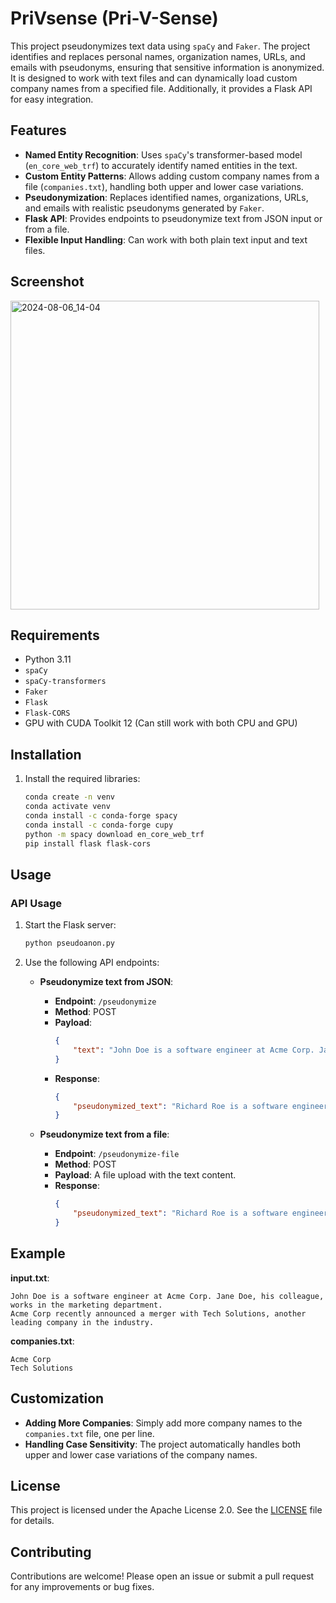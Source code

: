 
# PriVsense (Pri-V-Sense)

This project pseudonymizes text data using `spaCy` and `Faker`. The project identifies and replaces personal names, organization names, URLs, and emails with pseudonyms, ensuring that sensitive information is anonymized. It is designed to work with text files and can dynamically load custom company names from a specified file. Additionally, it provides a Flask API for easy integration.

## Features

- **Named Entity Recognition**: Uses `spaCy`'s transformer-based model (`en_core_web_trf`) to accurately identify named entities in the text.
- **Custom Entity Patterns**: Allows adding custom company names from a file (`companies.txt`), handling both upper and lower case variations.
- **Pseudonymization**: Replaces identified names, organizations, URLs, and emails with realistic pseudonyms generated by `Faker`.
- **Flask API**: Provides endpoints to pseudonymize text from JSON input or from a file.
- **Flexible Input Handling**: Can work with both plain text input and text files.

## Screenshot
<img width="494" alt="2024-08-06_14-04" src="https://github.com/user-attachments/assets/0639b41d-3169-47d3-9844-117fd0be2362">

## Requirements

- Python 3.11
- `spaCy`
- `spaCy-transformers`
- `Faker`
- `Flask`
- `Flask-CORS`
- GPU with CUDA Toolkit 12 (Can still work with both CPU and GPU)

## Installation

1. Install the required libraries:
    ```sh
    conda create -n venv
    conda activate venv
    conda install -c conda-forge spacy
    conda install -c conda-forge cupy
    python -m spacy download en_core_web_trf
    pip install flask flask-cors
    ```

## Usage

### API Usage

1. Start the Flask server:
    ```sh
    python pseudoanon.py
    ```

2. Use the following API endpoints:

    - **Pseudonymize text from JSON**:
        - **Endpoint**: `/pseudonymize`
        - **Method**: POST
        - **Payload**:
          ```json
          {
              "text": "John Doe is a software engineer at Acme Corp. Jane Doe, his colleague, works in the marketing department."
          }
          ```
        - **Response**:
          ```json
          {
              "pseudonymized_text": "Richard Roe is a software engineer at Dynamic Solutions. Elizabeth Smith, his colleague, works in the marketing department."
          }
          ```

    - **Pseudonymize text from a file**:
        - **Endpoint**: `/pseudonymize-file`
        - **Method**: POST
        - **Payload**: A file upload with the text content.
        - **Response**:
          ```json
          {
              "pseudonymized_text": "Richard Roe is a software engineer at Dynamic Solutions. Elizabeth Smith, his colleague, works in the marketing department."
          }
          ```

## Example

**input.txt**:
```
John Doe is a software engineer at Acme Corp. Jane Doe, his colleague, works in the marketing department.
Acme Corp recently announced a merger with Tech Solutions, another leading company in the industry.
```

**companies.txt**:
```
Acme Corp
Tech Solutions
```

## Customization

- **Adding More Companies**: Simply add more company names to the `companies.txt` file, one per line.
- **Handling Case Sensitivity**: The project automatically handles both upper and lower case variations of the company names.

## License

This project is licensed under the Apache License 2.0. See the [LICENSE](LICENSE) file for details.

## Contributing

Contributions are welcome! Please open an issue or submit a pull request for any improvements or bug fixes.
